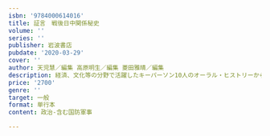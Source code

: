 ```yaml
---
isbn: '9784000614016'
title: 証言　戦後日中関係秘史
volume: ''
series: ''
publisher: 岩波書店
pubdate: '2020-03-29'
cover: ''
author: 天児慧／編集 高原明生／編集 菱田雅晴／編集
description: 経済、文化等の分野で活躍したキーパーソン10人のオーラル・ヒストリーから問い返す戦後日中交流の源流。
price: '2700'
genre: ''
target: 一般
format: 単行本
content: 政治-含む国防軍事

---
```

